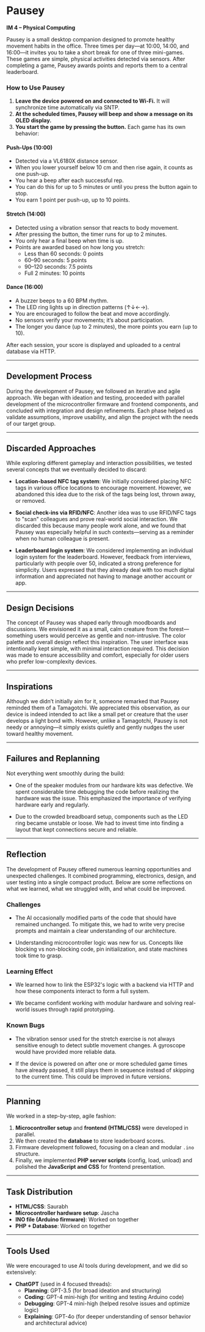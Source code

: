 # Pausey
**IM 4 – Physical Computing**

Pausey is a small desktop companion designed to promote healthy movement habits in the office. Three times per day—at 10:00, 14:00, and 16:00—it invites you to take a short break for one of three mini-games. These games are simple, physical activities detected via sensors. After completing a game, Pausey awards points and reports them to a central leaderboard.

### How to Use Pausey
1. **Leave the device powered on and connected to Wi-Fi.** It will synchronize time automatically via SNTP.
2. **At the scheduled times, Pausey will beep and show a message on its OLED display.**
3. **You start the game by pressing the button.** Each game has its own behavior:

#### Push-Ups (10:00)
- Detected via a VL6180X distance sensor.
- When you lower yourself below 10 cm and then rise again, it counts as one push-up.
- You hear a beep after each successful rep.
- You can do this for up to 5 minutes or until you press the button again to stop.
- You earn 1 point per push-up, up to 10 points.

#### Stretch (14:00)
- Detected using a vibration sensor that reacts to body movement.
- After pressing the button, the timer runs for up to 2 minutes.
- You only hear a final beep when time is up.
- Points are awarded based on how long you stretch:
  - Less than 60 seconds: 0 points
  - 60–90 seconds: 5 points
  - 90–120 seconds: 7.5 points
  - Full 2 minutes: 10 points

#### Dance (16:00)
- A buzzer beeps to a 60 BPM rhythm.
- The LED ring lights up in direction patterns (↑↓←→).
- You are encouraged to follow the beat and move accordingly.
- No sensors verify your movements; it’s about participation.
- The longer you dance (up to 2 minutes), the more points you earn (up to 10).

After each session, your score is displayed and uploaded to a central database via HTTP.

---

## Development Process

During the development of Pausey, we followed an iterative and agile approach. We began with ideation and testing, proceeded with parallel development of the microcontroller firmware and frontend components, and concluded with integration and design refinements. Each phase helped us validate assumptions, improve usability, and align the project with the needs of our target group.

---

## Discarded Approaches

While exploring different gameplay and interaction possibilities, we tested several concepts that we eventually decided to discard:

- **Location-based NFC tag system**: We initially considered placing NFC tags in various office locations to encourage movement. However, we abandoned this idea due to the risk of the tags being lost, thrown away, or removed.

- **Social check-ins via RFID/NFC**: Another idea was to use RFID/NFC tags to "scan" colleagues and prove real-world social interaction. We discarded this because many people work alone, and we found that Pausey was especially helpful in such contexts—serving as a reminder when no human colleague is present.

- **Leaderboard login system**: We considered implementing an individual login system for the leaderboard. However, feedback from interviews, particularly with people over 50, indicated a strong preference for simplicity. Users expressed that they already deal with too much digital information and appreciated not having to manage another account or app.

---

## Design Decisions

The concept of Pausey was shaped early through moodboards and discussions. We envisioned it as a small, calm creature from the forest—something users would perceive as gentle and non-intrusive. The color palette and overall design reflect this inspiration. The user interface was intentionally kept simple, with minimal interaction required. This decision was made to ensure accessibility and comfort, especially for older users who prefer low-complexity devices.

---

## Inspirations

Although we didn’t initially aim for it, someone remarked that Pausey reminded them of a Tamagotchi. We appreciated this observation, as our device is indeed intended to act like a small pet or creature that the user develops a light bond with. However, unlike a Tamagotchi, Pausey is not needy or annoying—it simply exists quietly and gently nudges the user toward healthy movement.

---

## Failures and Replanning

Not everything went smoothly during the build:

- One of the speaker modules from our hardware kits was defective. We spent considerable time debugging the code before realizing the hardware was the issue. This emphasized the importance of verifying hardware early and regularly.

- Due to the crowded breadboard setup, components such as the LED ring became unstable or loose. We had to invest time into finding a layout that kept connections secure and reliable.

---

## Reflection

The development of Pausey offered numerous learning opportunities and unexpected challenges. It combined programming, electronics, design, and user testing into a single compact product. Below are some reflections on what we learned, what we struggled with, and what could be improved.

### Challenges

- The AI occasionally modified parts of the code that should have remained unchanged. To mitigate this, we had to write very precise prompts and maintain a clear understanding of our architecture.
  
- Understanding microcontroller logic was new for us. Concepts like blocking vs non-blocking code, pin initialization, and state machines took time to grasp.

### Learning Effect

- We learned how to link the ESP32's logic with a backend via HTTP and how these components interact to form a full system.

- We became confident working with modular hardware and solving real-world issues through rapid prototyping.

### Known Bugs

- The vibration sensor used for the stretch exercise is not always sensitive enough to detect subtle movement changes. A gyroscope would have provided more reliable data.

- If the device is powered on after one or more scheduled game times have already passed, it still plays them in sequence instead of skipping to the current time. This could be improved in future versions.

---

## Planning

We worked in a step-by-step, agile fashion:

1. **Microcontroller setup** and **frontend (HTML/CSS)** were developed in parallel.
2. We then created the **database** to store leaderboard scores.
3. Firmware development followed, focusing on a clean and modular `.ino` structure.
4. Finally, we implemented **PHP server scripts** (config, load, unload) and polished the **JavaScript and CSS** for frontend presentation.

---

## Task Distribution

- **HTML/CSS**: Saurabh  
- **Microcontroller hardware setup**: Jascha  
- **INO file (Arduino firmware)**: Worked on together  
- **PHP + Database**: Worked on together  

---

## Tools Used

We were encouraged to use AI tools during development, and we did so extensively:

- **ChatGPT** (used in 4 focused threads):
  - **Planning**: GPT-3.5 (for broad ideation and structuring)
  - **Coding**: GPT-4 mini-high (for writing and testing Arduino code)
  - **Debugging**: GPT-4 mini-high (helped resolve issues and optimize logic)
  - **Explaining**: GPT-4o (for deeper understanding of sensor behavior and architectural advice)

